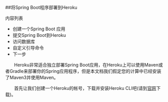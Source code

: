 ﻿##将Spring Boot程序部署到Heroku

内容列表

+ 创建一个Spring Boot 应用
+ 提交Spring Boot到Heroku
+ 访问数据库
+ 自定义引导命令
+ 下一步

&ensp;&ensp;　Heroku非常适合独立部署Spring Boot应用，在Heroku上可以使用Maven或者Gradle来部署你的Spring应用程序，但是本文档我们假定您的计算中已经安装了Maven3并使用Maven。

&ensp;&ensp;　首先让我们创建一个Heroku的帐号，下载并安装Heroku CLI吧(请到[官网](https://devcenter.heroku.com/articles/deploying-spring-boot-apps-to-heroku)下载)。